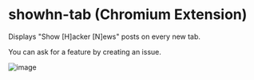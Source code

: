 # showhn-tab (Chromium Extension)
Displays "Show [H]acker [N]ews" posts on every new tab.

You can ask for a feature by creating an issue.

![image](https://user-images.githubusercontent.com/70473827/132926870-766deabd-9e92-466c-beed-98dc7992c3ed.png)
